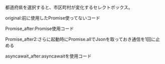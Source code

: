 都道府県を選択すると、市区町村が変化するセレクトボックス。

original:前に使用したPromise使ってないコード

Promise_after:Promise使用コード

Promise_after2:さらに起動時にPromise.allでJsonを取っておき通信を1回に止める

asyncawait_after:asyncawaitを使用コード